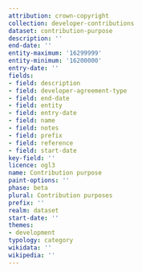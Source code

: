 ```yaml
---
attribution: crown-copyright
collection: developer-contributions
dataset: contribution-purpose
description: ''
end-date: ''
entity-maximum: '16299999'
entity-minimum: '16200000'
entry-date: ''
fields:
- field: description
- field: developer-agreement-type
- field: end-date
- field: entity
- field: entry-date
- field: name
- field: notes
- field: prefix
- field: reference
- field: start-date
key-field: ''
licence: ogl3
name: Contribution purpose
paint-options: ''
phase: beta
plural: Contribution purposes
prefix: ''
realm: dataset
start-date: ''
themes:
- development
typology: category
wikidata: ''
wikipedia: ''
---
```

